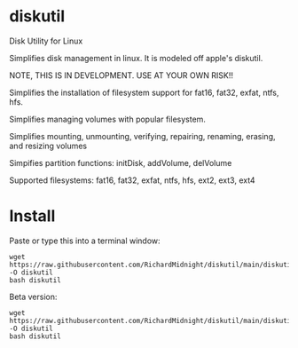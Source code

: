 # diskutil
Disk Utility for Linux

Simplifies disk management in linux.  It is modeled off apple's diskutil.

NOTE, THIS IS IN DEVELOPMENT.  USE AT YOUR OWN RISK!!

Simplifies the installation of filesystem support for fat16, fat32, exfat, ntfs, hfs.

Simplifies managing volumes with popular filesystem.  

Simplifies mounting, unmounting, verifying, repairing, renaming, erasing, and resizing volumes

Simpifies partition functions: initDisk, addVolume, delVolume

Supported filesystems:  fat16, fat32, exfat, ntfs, hfs, ext2, ext3, ext4


# Install

Paste or type this into a terminal window:

    
    wget https://raw.githubusercontent.com/RichardMidnight/diskutil/main/diskutil -O diskutil
    bash diskutil
 
 
Beta version:

    wget https://raw.githubusercontent.com/RichardMidnight/diskutil/main/diskutil_beta -O diskutil
    bash diskutil
    


